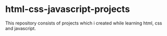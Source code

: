 # html-css-javascript-projects
This repository consists of projects which i created while learning html, css and javascript.
